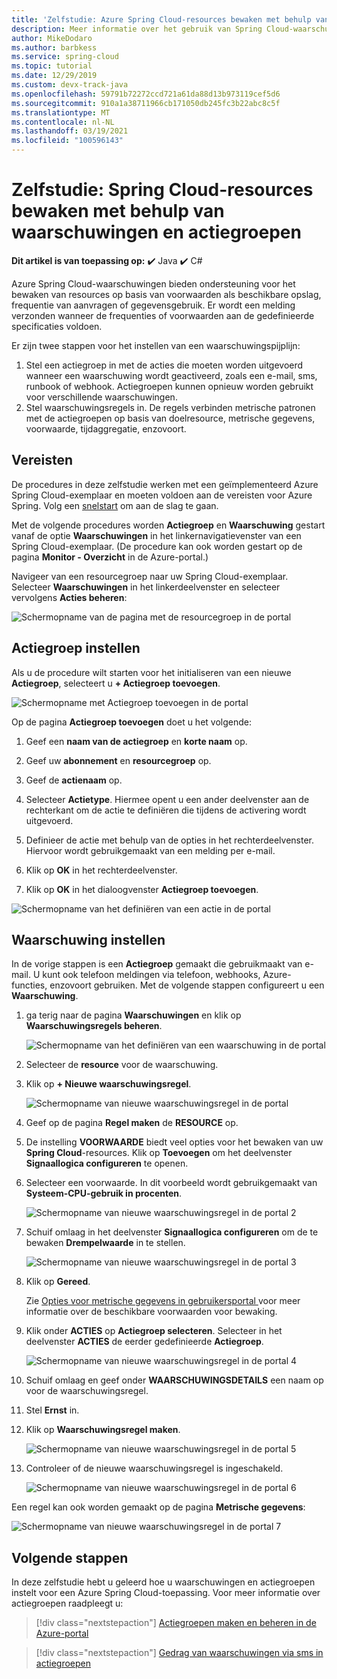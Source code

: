 ```yaml
---
title: 'Zelfstudie: Azure Spring Cloud-resources bewaken met behulp van waarschuwingen en actiegroepen | Microsoft Docs'
description: Meer informatie over het gebruik van Spring Cloud-waarschuwingen.
author: MikeDodaro
ms.author: barbkess
ms.service: spring-cloud
ms.topic: tutorial
ms.date: 12/29/2019
ms.custom: devx-track-java
ms.openlocfilehash: 59791b72272ccd721a61da88d13b973119cef5d6
ms.sourcegitcommit: 910a1a38711966cb171050db245fc3b22abc8c5f
ms.translationtype: MT
ms.contentlocale: nl-NL
ms.lasthandoff: 03/19/2021
ms.locfileid: "100596143"
---
```

# <a name="tutorial-how-to-monitor-spring-cloud-resources-using-alerts-and-action-groups"></a>Zelfstudie: Spring Cloud-resources bewaken met behulp van waarschuwingen en actiegroepen

**Dit artikel is van toepassing op:** ✔️ Java ✔️ C#

Azure Spring Cloud-waarschuwingen bieden ondersteuning voor het bewaken van resources op basis van voorwaarden als beschikbare opslag, frequentie van aanvragen of gegevensgebruik. Er wordt een melding verzonden wanneer de frequenties of voorwaarden aan de gedefinieerde specificaties voldoen.

Er zijn twee stappen voor het instellen van een waarschuwingspijplijn: 
1. Stel een actiegroep in met de acties die moeten worden uitgevoerd wanneer een waarschuwing wordt geactiveerd, zoals een e-mail, sms, runbook of webhook. Actiegroepen kunnen opnieuw worden gebruikt voor verschillende waarschuwingen.
2. Stel waarschuwingsregels in. De regels verbinden metrische patronen met de actiegroepen op basis van doelresource, metrische gegevens, voorwaarde, tijdaggregatie, enzovoort.

## <a name="prerequisites"></a>Vereisten

De procedures in deze zelfstudie werken met een geïmplementeerd Azure Spring Cloud-exemplaar en moeten voldoen aan de vereisten voor Azure Spring.  Volg een [snelstart](spring-cloud-quickstart.md) om aan de slag te gaan.

Met de volgende procedures worden **Actiegroep** en **Waarschuwing** gestart vanaf de optie **Waarschuwingen** in het linkernavigatievenster van een Spring Cloud-exemplaar. (De procedure kan ook worden gestart op de pagina **Monitor - Overzicht** in de Azure-portal.) 

Navigeer van een resourcegroep naar uw Spring Cloud-exemplaar. Selecteer **Waarschuwingen** in het linkerdeelvenster en selecteer vervolgens **Acties beheren**:

![Schermopname van de pagina met de resourcegroep in de portal](media/alerts-action-groups/action-1-a.png)

## <a name="set-up-action-group"></a>Actiegroep instellen

Als u de procedure wilt starten voor het initialiseren van een nieuwe **Actiegroep**, selecteert u **+ Actiegroep toevoegen**.

![Schermopname met Actiegroep toevoegen in de portal](media/alerts-action-groups/action-1.png)

Op de pagina **Actiegroep toevoegen** doet u het volgende:

 1. Geef een **naam van de actiegroep** en **korte naam** op.

 1. Geef uw **abonnement** en **resourcegroep** op.

 1. Geef de **actienaam** op.

 1. Selecteer **Actietype**.  Hiermee opent u een ander deelvenster aan de rechterkant om de actie te definiëren die tijdens de activering wordt uitgevoerd.

 1. Definieer de actie met behulp van de opties in het rechterdeelvenster.  Hiervoor wordt gebruikgemaakt van een melding per e-mail.

 1. Klik op **OK** in het rechterdeelvenster.

 1. Klik op **OK** in het dialoogvenster **Actiegroep toevoegen**. 

  ![Schermopname van het definiëren van een actie in de portal](media/alerts-action-groups/action-2.png)

## <a name="set-up-alert"></a>Waarschuwing instellen 

In de vorige stappen is een **Actiegroep** gemaakt die gebruikmaakt van e-mail. U kunt ook telefoon meldingen via telefoon, webhooks, Azure-functies, enzovoort gebruiken. Met de volgende stappen configureert u een **Waarschuwing**.

1. ga terig naar de pagina **Waarschuwingen** en klik op **Waarschuwingsregels beheren**.

   ![Schermopname van het definiëren van een waarschuwing in de portal](media/alerts-action-groups/alerts-2.png)

1. Selecteer de **resource** voor de waarschuwing.

1. Klik op **+ Nieuwe waarschuwingsregel**.

   ![Schermopname van nieuwe waarschuwingsregel in de portal](media/alerts-action-groups/alerts-3.png)

1. Geef op de pagina **Regel maken** de **RESOURCE** op.

1. De instelling **VOORWAARDE** biedt veel opties voor het bewaken van uw **Spring Cloud**-resources.  Klik op **Toevoegen** om het deelvenster **Signaallogica configureren** te openen.

1. Selecteer een voorwaarde. In dit voorbeeld wordt gebruikgemaakt van **Systeem-CPU-gebruik in procenten**.

   ![Schermopname van nieuwe waarschuwingsregel in de portal 2](media/alerts-action-groups/alerts-3-1.png)

1. Schuif omlaag in het deelvenster **Signaallogica configureren** om de te bewaken **Drempelwaarde** in te stellen.

   ![Schermopname van nieuwe waarschuwingsregel in de portal 3](media/alerts-action-groups/alerts-3-2.png)

1. Klik op **Gereed**.

   Zie [Opties voor metrische gegevens in gebruikersportal ](spring-cloud-concept-metrics.md#user-metrics-options)voor meer informatie over de beschikbare voorwaarden voor bewaking.

1. Klik onder **ACTIES** op **Actiegroep selecteren**. Selecteer in het deelvenster **ACTIES** de eerder gedefinieerde **Actiegroep**.

   ![Schermopname van nieuwe waarschuwingsregel in de portal 4](media/alerts-action-groups/alerts-3-3.png) 

1. Schuif omlaag en geef onder **WAARSCHUWINGSDETAILS** een naam op voor de waarschuwingsregel.

1. Stel **Ernst** in.

1. Klik op **Waarschuwingsregel maken**.

   ![Schermopname van nieuwe waarschuwingsregel in de portal 5](media/alerts-action-groups/alerts-3-4.png)

1. Controleer of de nieuwe waarschuwingsregel is ingeschakeld.

   ![Schermopname van nieuwe waarschuwingsregel in de portal 6](media/alerts-action-groups/alerts-4.png)

Een regel kan ook worden gemaakt op de pagina **Metrische gegevens**:

![Schermopname van nieuwe waarschuwingsregel in de portal 7](media/alerts-action-groups/alerts-5.png)

## <a name="next-steps"></a>Volgende stappen

In deze zelfstudie hebt u geleerd hoe u waarschuwingen en actiegroepen instelt voor een Azure Spring Cloud-toepassing. Voor meer informatie over actiegroepen raadpleegt u:

> [!div class="nextstepaction"]
> [Actiegroepen maken en beheren in de Azure-portal](../azure-monitor/alerts/action-groups.md)

> [!div class="nextstepaction"]
> [Gedrag van waarschuwingen via sms in actiegroepen](../azure-monitor/alerts/alerts-sms-behavior.md)